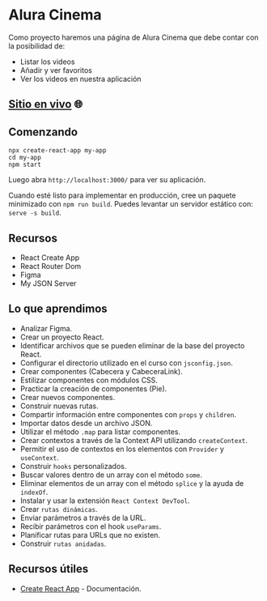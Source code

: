 # Alura Cinema

Como proyecto haremos una página de Alura Cinema que debe contar con la posibilidad de:

- Listar los videos
- Añadir y ver favoritos
- Ver los videos en nuestra aplicación

## [Sitio en vivo](#) 🌐

## Comenzando

```
npx create-react-app my-app
cd my-app
npm start
```

Luego abra `http://localhost:3000/` para ver su aplicación.

Cuando esté listo para implementar en producción, cree un paquete minimizado con `npm run build`.
Puedes levantar un servidor estático con: `serve -s build`.

## Recursos
- React Create App
- React Router Dom
- Figma
- My JSON Server

## Lo que aprendimos

- Analizar Figma.
- Crear un proyecto React.
- Identificar archivos que se pueden eliminar de la base del proyecto React.
- Configurar el directorio utilizado en el curso con `jsconfig.json`.
- Crear componentes (Cabecera y CabeceraLink).
- Estilizar componentes con módulos CSS.
- Practicar la creación de componentes (Pie).
- Crear nuevos componentes.
- Construir nuevas rutas.
- Compartir información entre componentes con `props` y `children`.
- Importar datos desde un archivo JSON.
- Utilizar el método `.map` para listar componentes.
- Crear contextos a través de la Context API utilizando `createContext`.
- Permitir el uso de contextos en los elementos con `Provider` y `useContext`.
- Construir `hooks` personalizados.
- Buscar valores dentro de un array con el método `some`.
- Eliminar elementos de un array con el método `splice` y la ayuda de `indexOf`.
- Instalar y usar la extensión `React Context DevTool`.
- Crear `rutas dinámicas`.
- Enviar parámetros a través de la URL.
- Recibir parámetros con el hook `useParams`.
- Planificar rutas para URLs que no existen.
- Construir `rutas anidadas`.

## Recursos útiles

- [Create React App](https://create-react-app.dev) - Documentación.
